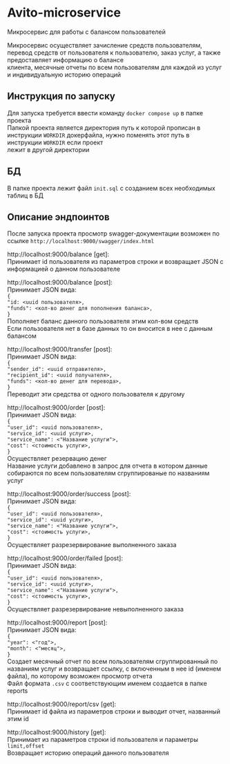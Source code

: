 # Avito-microservice
Микросервис для работы с балансом пользователей

Микросервис осуществляет зачисление средств пользователям, перевод средств от пользователя к пользователю, заказ услуг, а также предоставляет информацию о балансе  
клиента, месячные отчеты по всем пользователям для каждой из услуг и индивидуальную историю операций  

Инструкция по запуску
---------------------

Для запуска требуется ввести команду ```docker compose up``` в папке проекта  
Папкой проекта является директория путь к которой прописан в инструкции ```WORKDIR``` докерфайла, нужно поменять этот путь в инструкции ```WORKDIR``` если проект  
лежит в другой директории  

БД
---------

В папке проекта лежит файл ```init.sql``` с созданием всех необходимых таблиц в БД

Описание эндпоинтов
---------------------

После запуска проекта просмотр swagger-документации возможен по ссылке ```http://localhost:9000/swagger/index.html```  

http://localhost:9000/balance [get]:  
Принимает id пользователя из параметров строки и возвращает JSON с информацией о данном пользователе    

http://localhost:9000/balance [post]:  
Принимает JSON вида:  
```{```  
```"id: <uuid пользователя>,```  
```"funds": <кол-во денег для пополнения баланса>,```  
```}```  
Пополняет баланс данного пользователя этим кол-вом средств  
Если пользователя нет в базе данных то он вносится в нее с данным балансом    

http://localhost:9000/transfer [post]:  
Принимает JSON вида:  
```{```  
```"sender_id": <uuid отправителя>,```  
```"recipient_id": <uuid получателя>,```  
```"funds": <кол-во денег для перевода>,```  
```}```  
Переводит эти средства от одного пользователя к другому  

http://localhost:9000/order [post]:  
Принимает JSON вида:  
```{```  
```"user_id": <uuid пользователя>,```  
```"service_id": <uuid услуги>,```  
```"service_name": <"Название услуги">,```  
```"cost": <стоимость услуги>,```  
```}```  
Осуществляет резервацию денег  
Название услуги добавлено в запрос для отчета в котором данные собираются по всем пользователям сгруппированые по названиям услуг  

http://localhost:9000/order/success [post]:  
Принимает JSON вида:  
```{```  
```"user_id": <uuid пользователя>,```  
```"service_id": <uuid услуги>,```  
```"service_name": <"Название услуги">,```  
```"cost": <стоимость услуги>,```  
```}```  
Осуществляет разрезервирование выполненного заказа    

http://localhost:9000/order/failed [post]:  
Принимает JSON вида:  
```{```  
```"user_id": <uuid пользователя>,```  
```"service_id": <uuid услуги>,```  
```"service_name": <"Название услуги">,```  
```"cost": <стоимость услуги>,```  
```}```  
Осуществляет разрезервирование невыполненного заказа   

http://localhost:9000/report [post]:  
Принимает JSON вида:  
```{```  
```"year": <"год">,```  
```"month": <"месяц">,```  
```}```  
Cоздает месячный отчет по всем пользователям сгруппированный по названиям услуг и возвращает ссылку, с включенным в нее id (именем файла), по которому возможен просмотр отчета  
Файл формата ```.csv``` с соответствующим именем создается в папке reports    

http://localhost:9000/report/csv [get]:  
Принимает id файла из параметров строки и выводит отчет, названный этим id    

http://localhost:9000/history [get]:  
Принимает из параметров строки id пользователя и параметры ```limit,offset```  
Возвращает историю операций данного пользователя  




